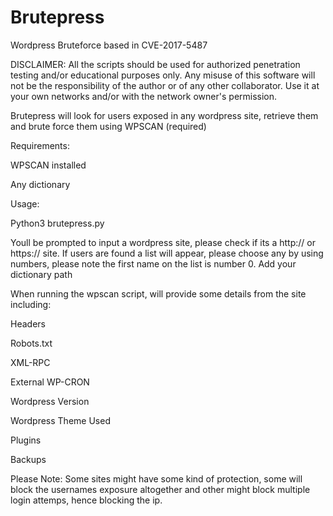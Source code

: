 # Brutepress

Wordpress Bruteforce based in CVE-2017-5487

DISCLAIMER: All the scripts should be used for authorized penetration testing and/or educational purposes only. Any misuse of this software will not be the responsibility of the author or of any other collaborator. Use it at your own networks and/or with the network owner's permission.

Brutepress will look for users exposed in any wordpress site, retrieve them and brute force them using WPSCAN (required)

Requirements:

WPSCAN installed 

Any dictionary

Usage:

Python3 brutepress.py

Youll be prompted to input a wordpress site, please check if its a http:// or https:// site.
If users are found a list will appear, please choose any by using numbers, please note the first name on the list is number 0.
Add your dictionary path

When running the wpscan script, will provide some details from the site including:

Headers

Robots.txt

XML-RPC

External WP-CRON

Wordpress Version

Wordpress Theme Used

Plugins

Backups


Please Note:
Some sites might have some kind of protection, some will block the usernames exposure altogether and other might block multiple login attemps, hence blocking the ip.


